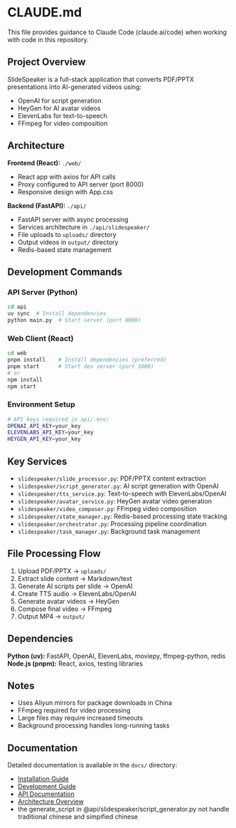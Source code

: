 # CLAUDE.md

This file provides guidance to Claude Code (claude.ai/code) when working with code in this repository.

## Project Overview

SlideSpeaker is a full-stack application that converts PDF/PPTX presentations into AI-generated videos using:
- OpenAI for script generation
- HeyGen for AI avatar videos  
- ElevenLabs for text-to-speech
- FFmpeg for video composition

## Architecture

**Frontend (React):** `./web/`
- React app with axios for API calls
- Proxy configured to API server (port 8000)
- Responsive design with App.css

**Backend (FastAPI):** `./api/`
- FastAPI server with async processing
- Services architecture in `./api/slidespeaker/`
- File uploads to `uploads/` directory
- Output videos in `output/` directory
- Redis-based state management

## Development Commands

### API Server (Python)
```bash
cd api
uv sync  # Install dependencies
python main.py  # Start server (port 8000)
```

### Web Client (React)
```bash
cd web
pnpm install    # Install dependencies (preferred)
pnpm start      # Start dev server (port 3000)
# or
npm install
npm start
```

### Environment Setup
```bash
# API keys required in api/.env:
OPENAI_API_KEY=your_key
ELEVENLABS_API_KEY=your_key  
HEYGEN_API_KEY=your_key
```

## Key Services

- `slidespeaker/slide_processor.py`: PDF/PPTX content extraction
- `slidespeaker/script_generator.py`: AI script generation with OpenAI
- `slidespeaker/tts_service.py`: Text-to-speech with ElevenLabs/OpenAI
- `slidespeaker/avatar_service.py`: HeyGen avatar video generation  
- `slidespeaker/video_composer.py`: FFmpeg video composition
- `slidespeaker/state_manager.py`: Redis-based processing state tracking
- `slidespeaker/orchestrator.py`: Processing pipeline coordination
- `slidespeaker/task_manager.py`: Background task management

## File Processing Flow

1. Upload PDF/PPTX → `uploads/`
2. Extract slide content → Markdown/text
3. Generate AI scripts per slide → OpenAI
4. Create TTS audio → ElevenLabs/OpenAI  
5. Generate avatar videos → HeyGen
6. Compose final video → FFmpeg
7. Output MP4 → `output/`

## Dependencies

**Python (uv):** FastAPI, OpenAI, ElevenLabs, moviepy, ffmpeg-python, redis
**Node.js (pnpm):** React, axios, testing libraries

## Notes

- Uses Aliyun mirrors for package downloads in China
- FFmpeg required for video processing
- Large files may require increased timeouts
- Background processing handles long-running tasks

## Documentation

Detailed documentation is available in the `docs/` directory:
- [Installation Guide](docs/installation.md)
- [Development Guide](docs/development.md)
- [API Documentation](docs/api.md)
- [Architecture Overview](docs/architecture.md)
- the generate_script in @api/slidespeaker/script_generator.py not handle traditional chinese and simpified chinese